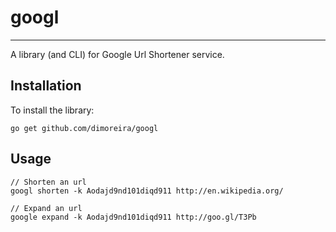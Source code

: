# googl 
***

A library (and CLI) for Google Url Shortener service.

## Installation

To install the library:

```
go get github.com/dimoreira/googl
```

## Usage

```
// Shorten an url
googl shorten -k Aodajd9nd101diqd911 http://en.wikipedia.org/

// Expand an url
google expand -k Aodajd9nd101diqd911 http://goo.gl/T3Pb
```
